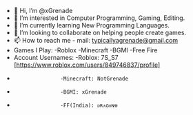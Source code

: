 - 👋 Hi, I’m @xGrenade
- 👀 I’m interested in Computer Programming, Gaming, Editing.
- 🌱 I’m currently learning New Programming Languages.
- 💞️ I’m looking to collaborate on helping people create games.
- 📫 How to reach me - mail: typicallyagrenade@gmail.com
- Games I Play: -Roblox -Minecraft -BGMI -Free Fire
- Account Usernames: -Roblox: 7S_S7 [https://www.roblox.com/users/849746837/profile]
-                    -Minecraft: NotGrenade
-                    -BGMI: xGrenade
-                    -FF(India): ᴅʀᴀɢᴏɴ☢︎︎

